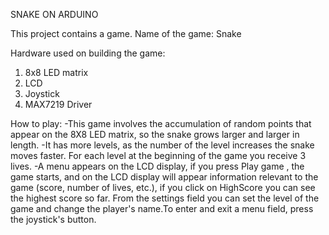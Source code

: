 SNAKE ON ARDUINO


This project contains a game.
Name of the game: Snake 


Hardware used on building the game:
   1. 8x8 LED matrix
   2. LCD
   3. Joystick
   4. MAX7219 Driver
 
 
 How to play:
       -This game involves the accumulation of random points that appear on the 8X8 LED matrix, so the snake grows larger and larger in length.
       -It has more levels, as the number of the level increases the snake moves faster. For each level at the beginning of the game you receive 3 lives.
       -A menu appears on the LCD display, if you press Play game , the game starts, and on the LCD display will appear information relevant to the game (score, number of lives, etc.), if you click on HighScore you can see the highest score so far. From the settings field you can set the level of the game and change the player's name.To enter and exit a menu field, press the joystick's button. 

